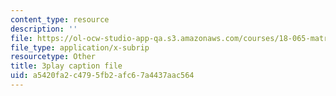 ```yaml
---
content_type: resource
description: ''
file: https://ol-ocw-studio-app-qa.s3.amazonaws.com/courses/18-065-matrix-methods-in-data-analysis-signal-processing-and-machine-learning-spring-2018/a5420fa2c4795fb2afc67a4437aac564_paxLhq30mBo.srt
file_type: application/x-subrip
resourcetype: Other
title: 3play caption file
uid: a5420fa2-c479-5fb2-afc6-7a4437aac564
---
```


